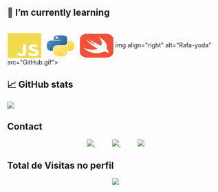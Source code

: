 
<!-- - 🔭 I’m currently working on -->
## 🌱 I’m currently learning
<p align="center">
 
<div>
<div style="display: inline_block"><br>
  <img align="center" alt="" height="60" width="80" src="https://raw.githubusercontent.com/devicons/devicon/master/icons/javascript/javascript-plain.svg">
  <img align="center" alt="" height="60" width="80" src="https://raw.githubusercontent.com/devicons/devicon/master/icons/python/python-original.svg">
  <img align="center" alt="" height="60" width="80" src="https://raw.githubusercontent.com/devicons/devicon/master/icons/swift/swift-original.svg">
 img align="right" alt="Rafa-yoda" src="GitHub.gif">
</div>
</div>
  
</p>
<!--
- 👯 I’m looking to collaborate on ...
- 🤔 I’m looking for help with ...
- 💬 Ask me about ...
- 📫 How to reach me: ...
- 😄 Pronouns: ...
- ⚡ Fun fact: ...
-->

## 📈 GitHub stats
  
  <a href="https://github.com/GabrielFernandesDev/github-readme-stats">
    <img
      align="center"
      height="165"
      src="https://github-readme-stats.vercel.app/api?username=GabrielFernandesDev&show_icons=true&theme=radical&hide=issues"
    />
  </a>
</p>




## Contact 

<p align="center">
    <a href="https://github.com/GabrielFernandesDev">
        <img  src="https://img.shields.io/badge/github-%23100000.svg?&style=for-the-badge&logo=github&logoColor=white&link">
    </a>
    &nbsp;&nbsp;&nbsp;&nbsp;&nbsp;&nbsp;&nbsp;&nbsp;&nbsp;
    <a href="mailto:GabrielFernandes.Dev@gmail.com">
        <img src="https://img.shields.io/badge/gmail-D14836?&style=for-the-badge&logo=gmail&logoColor=white&link=GabrielFernandes.dev@gmail.com">
    </a>
    &nbsp;&nbsp;&nbsp;&nbsp;&nbsp;&nbsp;&nbsp;&nbsp;&nbsp;
    <a href="https://www.linkedin.com/in/gabriel-fernandes-485308184/">
        <img src="https://img.shields.io/badge/linkedin-%230077B5.svg?&style=for-the-badge&logo=linkedin&logoColor=white&link=https://www.linkedin.com/in/gabriel-fernandes-485308184">
    </a>
</p>

 ## Total de Visitas no perfil <br>
 <p align="center"> 
   <img alingn="center" src="https://profile-counter.glitch.me/GabrielFernandesDev/count.svg" />
 </p>

</p>




